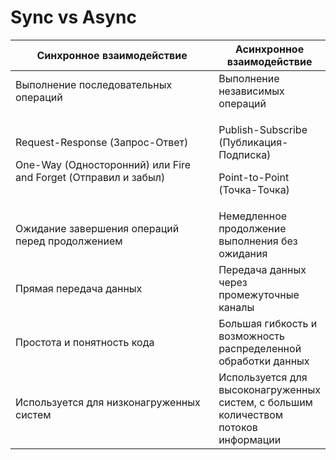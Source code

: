 # Sync vs Async

<table data-full-width="true"><thead><tr><th width="476">Синхронное взаимодействие</th><th>Асинхронное взаимодействие</th></tr></thead><tbody><tr><td>Выполнение последовательных операций</td><td>Выполнение независимых операций</td></tr><tr><td><p>Request-Response (Запрос-Ответ)</p><p></p><p>One-Way (Односторонний) или Fire and Forget (Отправил и забыл)</p></td><td><p>Publish-Subscribe (Публикация-Подписка)</p><p></p><p>Point-to-Point (Точка-Точка)</p></td></tr><tr><td>Ожидание завершения операций перед продолжением</td><td>Немедленное продолжение выполнения без ожидания</td></tr><tr><td>Прямая передача данных</td><td>Передача данных через промежуточные каналы</td></tr><tr><td>Простота и понятность кода</td><td>Большая гибкость и возможность распределенной обработки данных</td></tr><tr><td>Используется для низконагруженных систем</td><td>Используется для высоконагруженных систем, с большим количеством потоков информации</td></tr></tbody></table>

